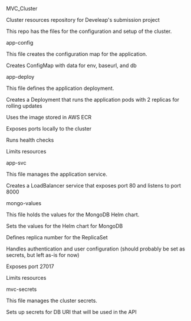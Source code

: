 MVC_Cluster

Cluster resources repository for Develeap's submission project

This repo has the files for the configuration and setup of the cluster.

app-config

This file creates the configuration map for the application.

Creates ConfigMap with data for env, baseurl, and db

app-deploy

This file defines the application deployment.

Creates a Deployment that runs the application pods with 2 replicas for rolling updates

Uses the image stored in AWS ECR

Exposes ports locally to the cluster

Runs health checks

Limits resources

app-svc

This file manages the application service.

Creates a LoadBalancer service that exposes port 80 and listens to port 8000

mongo-values

This file holds the values for the MongoDB Helm chart.

Sets the values for the Helm chart for MongoDB

Defines replica number for the ReplicaSet

Handles authentication and user configuration (should probably be set as secrets, but left as-is for now)

Exposes port 27017

Limits resources

mvc-secrets

This file manages the cluster secrets.

Sets up secrets for DB URI that will be used in the API